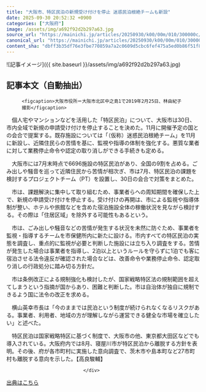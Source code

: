 ```yaml
---
title: "大阪市、特区民泊の新規受け付けを停止 迷惑民泊根絶チームも新設"
date: 2025-09-30 20:52:32 +0900
categories: ["大阪府"]
image: /assets/img/a692f92d2b297a63.jpg
source_url: "https://mainichi.jp/articles/20250930/k00/00m/010/300000c/"
canonical_url: "https://mainichi.jp/articles/20250930/k00/00m/010/300000c/"
content_sha: "dbff3b35df76e3fbe770859a7a2c0609d5cbc6fef475a5ed0b86f51f890f49a6"
---
```


![記事イメージ]({{ site.baseurl }}/assets/img/a692f92d2b297a63.jpg)

## 記事本文（自動抽出）
<div><section class="articledetail-body" id="articledetail-body">




<div class="articledetail-image-left">
  <figure>
    
    <figcaption>大阪市役所＝大阪市北区中之島1で2019年2月25日、林由紀子撮影</figcaption>
    
  </figure>
</div>

<p>　個人宅やマンションなどを活用した「特区民泊」について、大阪市は30日、市内全域で新規の申請受け付けを停止することを決めた。11月に開催予定の国との会合で提案する。既存施設については「（仮称）迷惑民泊根絶チーム」を11月に新設し、近隣住民らの苦情を基に、監視や指導の体制を強化する。悪質な業者に対して業務停止命令や認定の取り消しができる手続きも定める。</p>

<p>　大阪市には7月末時点で6696施設の特区民泊があり、全国の9割を占める。ごみ出しや騒音を巡って近隣住民から苦情が相次ぎ、市は7月、特区民泊の課題を検討するプロジェクトチーム（PT）を設置し、30日の会合で対策をまとめた。</p>

	


<p>　市は、課題解決に集中して取り組むため、事業者らへの周知期間を確保した上で、新規の申請受け付けを停止する。受け付けの再開は、市による監視や指導体制が整い、ホテルや旅館などを含めた宿泊施設全体の稼働状況を見ながら検討する。その際は「住居区域」を除外する可能性もあるという。</p>

<p>　市は、ごみ出しや騒音などの苦情が発生する状況を未然に防ぐため、事業者を監視・指導するチームを市保健所内に新たに設ける。市内すべての特区民泊の実態を調査し、重点的に監視が必要と判断した施設には立ち入り調査をする。苦情が発生した場合は事業者を指導し、2泊以上というルールを守らずに1泊でも客に宿泊させる法令違反が確認された場合などは、改善命令や業務停止命令、認定取り消しの行政処分に踏み切る方針だ。</p>

	


<p>　市は条例改正による規制強化も検討したが、国家戦略特区法の規制範囲を超えてしまうという指摘が国からあり、困難と判断した。市は自治体が独自に規制できるよう国に法令の改正を求める。</p>

<p>　横山英幸市長は「今のままでは民泊という制度が続けられなくなるリスクがある。事業者、利用者、地域の方が理解しながら運営できる健全な市場を確立したい」と述べた。</p>

	


<p>　特区民泊は国家戦略特区に基づく制度で、大阪市の他、東京都大田区などでも導入されている。大阪府内では8月、寝屋川市が特区民泊から離脱する方針を表明。その後、府が各市町村に実施した意向調査で、茨木市や島本町など27市町村も離脱する意向を示した。【高良駿輔】</p>


</section>






								</div>

[出典はこちら](https://mainichi.jp/articles/20250930/k00/00m/010/300000c/)

